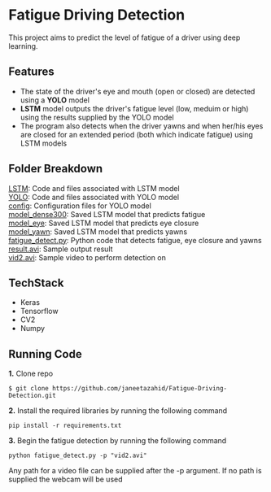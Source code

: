 # Fatigue Driving Detection
This project aims to predict the level of fatigue of a driver using deep learning. 

## Features 

- The state of the driver's eye and mouth (open or closed) are detected using a **YOLO** model 
- **LSTM** model outputs the driver's fatigue level (low, meduim or high) using the results supplied by the YOLO model  
- The program also detects when the driver yawns and when her/his eyes are closed for an extended period (both which indicate fatigue) using LSTM models 

## Folder Breakdown 

[LSTM](LSTM): Code and files associated with LSTM model <br>
[YOLO](YOLO): Code and files associated with YOLO model <br>
[config](config): Configuration files for YOLO model <br>
[model_dense300](model_dense300): Saved LSTM model that predicts fatigue <br>
[model_eye](model_eye): Saved LSTM model that predicts eye closure <br>
[model_yawn](model_yawn): Saved LSTM model that predicts yawns <br>
[fatigue_detect.py](fatigue_detect.py): Python code that detects fatigue, eye closure and yawns <br>
[result.avi](result.avi): Sample output result  <br>
[vid2.avi](vid2.avi): Sample video to perform detection on <br>

## TechStack
- Keras
- Tensorflow
- CV2
- Numpy


## Running Code

**1.** Clone repo
```
$ git clone https://github.com/janeetazahid/Fatigue-Driving-Detection.git
```

**2.** Install the required libraries by running the following command
```
pip install -r requirements.txt
```

**3.** Begin the fatigue detection by running the following command 
```
python fatigue_detect.py -p "vid2.avi"
```

Any path for a video file can be supplied after the -p argument. If no path is supplied the webcam will be used 



